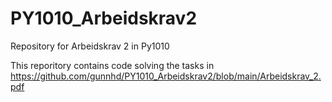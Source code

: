 # PY1010_Arbeidskrav2
Repository for Arbeidskrav 2 in Py1010

This reporitory contains code solving the tasks in https://github.com/gunnhd/PY1010_Arbeidskrav2/blob/main/Arbeidskrav_2.pdf

